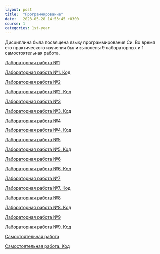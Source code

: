 ```yaml
---
layout: post
title:  "Программирование"
date:   2023-05-28 14:53:45 +0300
course: 1
categories: 1st-year
---
```


Дисциплина была посвящена языку программирования Си. Во время его практического изучения были выполены 9 лабораторных и 1 самостоятельная работа. 

<div>
    <p><a href="https://docs.google.com/document/d/1gYTI9ZMKE4tQR0J8mX-2l7uvg7yZbEhu/edit?usp=sharing&ouid=110261998997303460169&rtpof=true&sd=true">Лабораторная работа №1</a></p>
    <p><a href="https://github.com/NikitaMozgovoy/prog-2/tree/main/lr1">Лабораторная работа №1. Код</a></p>
    <p><a href="https://docs.google.com/document/d/1C0knbJmmwl-vpGOcCMdm_A-IQ8JjoKHd/edit?usp=sharing&ouid=110261998997303460169&rtpof=true&sd=true">Лабораторная работа №2</a></p>
     <p><a href="https://github.com/NikitaMozgovoy/prog-2/tree/main/lr2">Лабораторная работа №2. Код</a></p>
    <p><a href="https://docs.google.com/document/d/11xMcYAIbVZhith50kec9l65wS8o1Kave/edit?usp=sharing&ouid=110261998997303460169&rtpof=true&sd=true">Лабораторная работа №3</a></p>
     <p><a href="https://github.com/NikitaMozgovoy/prog-2/tree/main/lr3">Лабораторная работа №3. Код</a></p>
    <p><a href="https://docs.google.com/document/d/1kZLLQJr1eTQvVvJ5MWA_PyCtEpboTi4P/edit?usp=sharing&ouid=110261998997303460169&rtpof=true&sd=true">Лабораторная работа №4</a></p>
     <p><a href="https://github.com/NikitaMozgovoy/prog-2/tree/main/lr4">Лабораторная работа №4. Код</a></p>
    <p><a href="https://docs.google.com/document/d/1ZOEGkIUbcrv4uh3rLjOSVszPKrY07bSD/edit?usp=sharing&ouid=110261998997303460169&rtpof=true&sd=true">Лабораторная работа №5</a></p>
     <p><a href="https://github.com/NikitaMozgovoy/prog-2/tree/main/lr5">Лабораторная работа №5. Код</a></p>
    <p><a href="https://docs.google.com/document/d/1JtKVJxiDPZqhAMnBM8ORhewj07sZL2sm/edit?usp=sharing&ouid=110261998997303460169&rtpof=true&sd=true">Лабораторная работа №6</a></p>
     <p><a href="https://github.com/NikitaMozgovoy/prog-2/tree/main/lr6">Лабораторная работа №6. Код</a></p>
    <p><a href="https://docs.google.com/document/d/1lwB-UdVCc8lcM_b59fR1j-X3JepJqYS2/edit?usp=sharing&ouid=110261998997303460169&rtpof=true&sd=true">Лабораторная работа №7</a></p>
     <p><a href="https://github.com/NikitaMozgovoy/prog-2/tree/main/lr7">Лабораторная работа №7. Код</a></p>
    <p><a href="https://docs.google.com/document/d/1jx6SR7HOidG4O1A28Ea5Znhme7l7Feip/edit?usp=sharing&ouid=110261998997303460169&rtpof=true&sd=true">Лабораторная работа №8</a></p>
     <p><a href="https://github.com/NikitaMozgovoy/prog-2/tree/main/lr8">Лабораторная работа №8. Код</a></p>
    <p><a href="https://docs.google.com/document/d/1DcgG0hHop4X1727QAfxM92PYMp4eo1HG/edit?usp=sharing&ouid=110261998997303460169&rtpof=true&sd=true">Лабораторная работа №9</a></p>
     <p><a href="https://github.com/NikitaMozgovoy/prog-2/tree/main/lr9">Лабораторная работа №9. Код</a></p>
    <p><a href="https://docs.google.com/document/d/1KJohlo17N-ws3tE8k0PO6Cut4gjpyxRB/edit?usp=sharing&ouid=110261998997303460169&rtpof=true&sd=true">Самостоятельная работа</a></p>
    <p><a href="https://github.com/NikitaMozgovoy/prog-2/tree/main/sr">Самостоятельная работа. Код</a></p>
</div>
